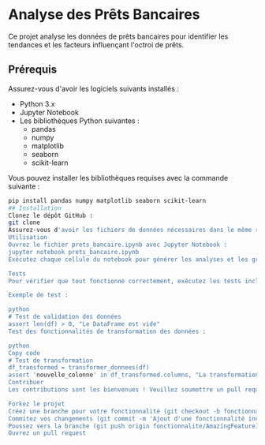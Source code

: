 # Analyse des Prêts Bancaires

Ce projet analyse les données de prêts bancaires pour identifier les tendances et les facteurs influençant l'octroi de prêts.

## Prérequis

Assurez-vous d'avoir les logiciels suivants installés :

- Python 3.x
- Jupyter Notebook
- Les bibliothèques Python suivantes :
  - pandas
  - numpy
  - matplotlib
  - seaborn
  - scikit-learn

Vous pouvez installer les bibliothèques requises avec la commande suivante :

```bash
pip install pandas numpy matplotlib seaborn scikit-learn
## Installation
Clonez le dépôt GitHub :
git clone 
Assurez-vous d'avoir les fichiers de données nécessaires dans le même répertoire que le notebook Jupyter.
Utilisation
Ouvrez le fichier prets_bancaire.ipynb avec Jupyter Notebook :
jupyter notebook prets_bancaire.ipynb
Exécutez chaque cellule du notebook pour générer les analyses et les graphiques.

Tests
Pour vérifier que tout fonctionne correctement, exécutez les tests inclus dans le notebook. Les tests sont mis en évidence en gras pour faciliter leur identification.

Exemple de test :

python
# Test de validation des données
assert len(df) > 0, "Le DataFrame est vide"
Test des fonctionnalités de transformation des données :

python
Copy code
# Test de transformation
df_transformed = transformer_donnees(df)
assert 'nouvelle_colonne' in df_transformed.columns, "La transformation n'a pas ajouté la colonne attendue"
Contribuer
Les contributions sont les bienvenues ! Veuillez soumettre un pull request pour les fonctionnalités ou les corrections de bugs.

Forkez le projet
Créez une branche pour votre fonctionnalité (git checkout -b fonctionnalite/AmazingFeature)
Commitez vos changements (git commit -m 'Ajout d'une fonctionnalité incroyable')
Poussez vers la branche (git push origin fonctionnalite/AmazingFeature)
Ouvrez un pull request
